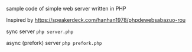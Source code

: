 
sample code of simple web server written in PHP

Inspired by https://speakerdeck.com/hanhan1978/phpdewebsabazuo-rou

sync server
```php server.php```

async (prefork) server
```php prefork.php```